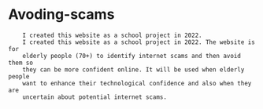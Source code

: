 # Avoding-scams
        I created this website as a school project in 2022.
        I created this website as a school project in 2022. The website is for
        elderly people (70+) to identify internet scams and then avoid them so
        they can be more confident online. It will be used when elderly people
        want to enhance their technological confidence and also when they are
        uncertain about potential internet scams.
